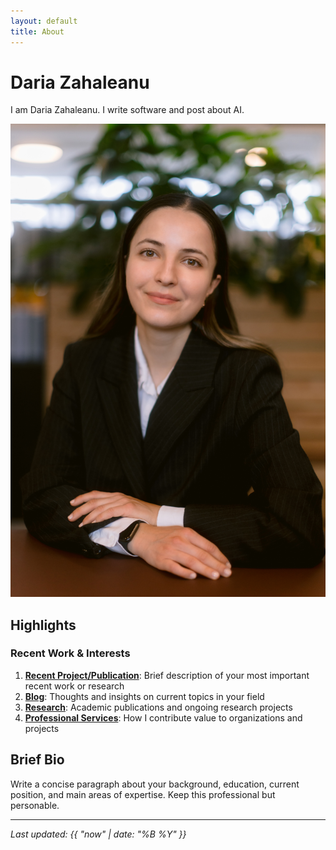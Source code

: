 ```yaml
---
layout: default
title: About
---
```


# Daria Zahaleanu

I am Daria Zahaleanu. I write software and post about AI. 

![Professional photo of Daria Zahaleanu](images/darz.jpg)

## Highlights

<div class="highlights">

### Recent Work & Interests

1. **[Recent Project/Publication](link-to-work)**: Brief description of your most important recent work or research
2. **[Blog](/blog/)**: Thoughts and insights on current topics in your field  
3. **[Research](/research/)**: Academic publications and ongoing research projects
4. **[Professional Services](link-to-consulting-or-services)**: How I contribute value to organizations and projects

</div>

## Brief Bio

Write a concise paragraph about your background, education, current position, and main areas of expertise. Keep this professional but personable.



---

*Last updated: {{ "now" | date: "%B %Y" }}*
